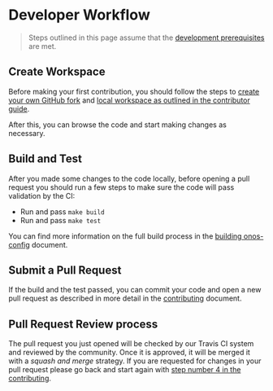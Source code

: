 # Developer Workflow

> Steps outlined in this page assume that the [development prerequisites](prerequisites.md) are met. 

## Create Workspace
Before making your first contribution, you should follow the steps to 
[create your own GitHub fork](contributing.md#1-fork-on-github) and 
[local workspace as outlined in the contributor guide](contributing.md#2-clone-fork).

After this, you can browse the code and start making changes as necessary.

## Build and Test
After you made some changes to the code locally, before opening a pull request you should run 
a few steps to make sure the code will pass validation by the CI:

* Run and pass `make build`
* Run and pass `make test`

You can find more information on the full build process in the [building onos-config](../onos-config/docs/build.md) document.

## Submit a Pull Request
If the build and the test passed, you can commit your code and open a new pull request 
as described in more detail in the [contributing](contributing.md#5-commit) document.

## Pull Request Review process
The pull request you just opened will be checked by our Travis CI system and reviewed by the community. 
Once it is approved, it will be merged it with a _squash and merge_ strategy. 
If you are requested for changes in your pull request please go back and start again with [step number 4 
in the contributing](contributing.md#4-keep-branch-in-sync).


